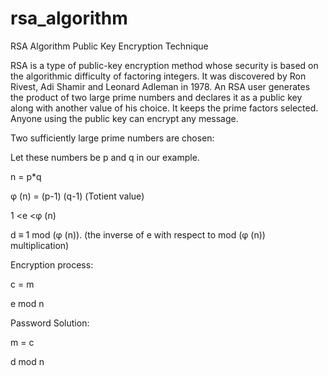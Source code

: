 # rsa_algorithm

RSA Algorithm Public Key Encryption Technique 

RSA is a type of public-key encryption method whose security is based on the algorithmic difficulty of factoring integers. It was discovered by Ron Rivest, Adi Shamir and Leonard Adleman in 1978. An RSA user generates the product of two large prime numbers and declares it as a public key along with another value of his choice. It keeps the prime factors selected. Anyone using the public key can encrypt any message.

Two sufficiently large prime numbers are chosen:

Let these numbers be p and q in our example.

n = p*q

φ (n) = (p-1) (q-1) (Totient value)

1 <e <φ (n)

d ≡ 1 mod (φ (n)). (the inverse of e with respect to mod (φ (n)) multiplication)

Encryption process:

c = m

e mod n

Password Solution:

m = c

d mod n
